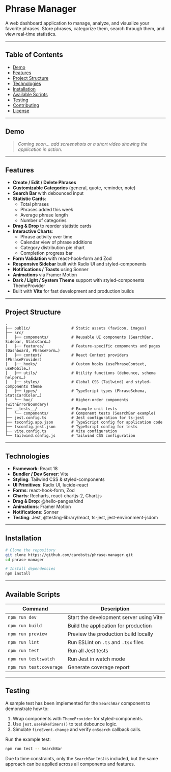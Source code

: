 # Phrase Manager

A web dashboard application to manage, analyze, and visualize your favorite phrases. Store phrases, categorize them, search through them, and view real-time statistics.

---

## Table of Contents

- [Demo](#demo)  
- [Features](#features)  
- [Project Structure](#project-structure)  
- [Technologies](#technologies)  
- [Installation](#installation)  
- [Available Scripts](#available-scripts)  
- [Testing](#testing)  
- [Contributing](#contributing)  
- [License](#license)  

---

## Demo

> *Coming soon… add screenshots or a short video showing the application in action.*

---

## Features

- **Create / Edit / Delete Phrases**  
- **Customizable Categories** (general, quote, reminder, note)  
- **Search Bar** with debounced input  
- **Statistic Cards**:
  - Total phrases  
  - Phrases added this week  
  - Average phrase length  
  - Number of categories  
- **Drag & Drop** to reorder statistic cards  
- **Interactive Charts**:
  - Phrase activity over time  
  - Calendar view of phrase additions  
  - Category distribution pie chart  
  - Completion progress bar  
- **Form Validation** with react-hook-form and Zod  
- **Responsive Sidebar** built with Radix UI and styled-components  
- **Notifications / Toasts** using Sonner  
- **Animations** via Framer Motion  
- **Dark / Light / System Theme** support with styled-components ThemeProvider  
- Built with **Vite** for fast development and production builds

---

## Project Structure

```
.
├── public/                  # Static assets (favicon, images)
├── src/
│   ├── components/          # Reusable UI components (SearchBar, Sidebar, StatsCard…)
│   ├── features/            # Feature-specific components and pages (Dashboard, PhraseForm…)
│   ├── context/             # React Context providers (PhraseProvider)
│   ├── hooks/               # Custom hooks (usePhraseContext, useMobile…)
│   ├── utils/               # Utility functions (debounce, schema helpers…)
│   ├── styles/              # Global CSS (Tailwind) and styled-components theme
│   ├── types/               # TypeScript types (PhraseSchema, StatsCardColor…)
│   └── hoc/                 # Higher-order components (withErrorBoundary)
├── __tests__/               # Example unit tests
│   └── components/          # Component tests (SearchBar example)
├── jest.config.ts           # Jest configuration for ts-jest  
├── tsconfig.app.json        # TypeScript config for application code  
├── tsconfig.jest.json       # TypeScript config for tests  
├── vite.config.ts           # Vite configuration  
└── tailwind.config.js       # Tailwind CSS configuration  
```

---

## Technologies

- **Framework**: React 18  
- **Bundler / Dev Server**: Vite  
- **Styling**: Tailwind CSS & styled-components  
- **UI Primitives**: Radix UI, lucide-react  
- **Forms**: react-hook-form, Zod  
- **Charts**: Recharts, react-chartjs-2, Chart.js  
- **Drag & Drop**: @hello-pangea/dnd  
- **Animations**: Framer Motion  
- **Notifications**: Sonner  
- **Testing**: Jest, @testing-library/react, ts-jest, jest-environment-jsdom  

---

## Installation

```bash
# Clone the repository
git clone https://github.com/carobsts/phrase-manager.git
cd phrase-manager

# Install dependencies
npm install
```

---

## Available Scripts

| Command                    | Description                                            |
| -------------------------- | ------------------------------------------------------ |
| `npm run dev`              | Start the development server using Vite               |
| `npm run build`            | Build the application for production                  |
| `npm run preview`          | Preview the production build locally                  |
| `npm run lint`             | Run ESLint on `.ts` and `.tsx` files                  |
| `npm run test`             | Run all Jest tests                                    |
| `npm run test:watch`       | Run Jest in watch mode                                |
| `npm run test:coverage`    | Generate coverage report                              |

---

## Testing

A sample test has been implemented for the `SearchBar` component to demonstrate how to:

1. Wrap components with `ThemeProvider` for styled-components.  
2. Use `jest.useFakeTimers()` to test debounce logic.  
3. Simulate `fireEvent.change` and verify `onSearch` callback calls.  

Run the example test:

```bash
npm run test -- SearchBar
```

Due to time constraints, only the `SearchBar` test is included, but the same approach can be applied across all components and features.